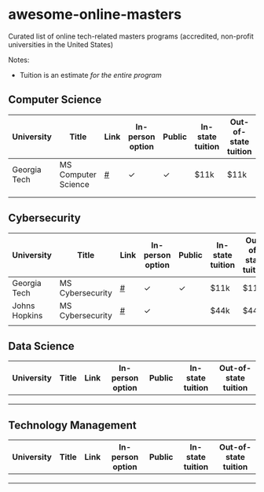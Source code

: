 # awesome-online-masters

Curated list of online tech-related masters programs (accredited, non-profit universities in the United States)

Notes:
 * Tuition is an estimate *for the entire program*

## Computer Science

| University | Title | Link | In-person option | Public | In-state tuition	| Out-of-state tuition |
|---	|---	|---	|---	|---	|---	|---  |
| Georgia Tech | MS Computer Science	| [#](https://www.gatech.edu/academics/degrees/masters/cybersecurity-ms-cybersecurity) | ✓ | ✓   | $11k | $11k | 
|   	|   	|   	|   	|   	|   	|   	|
|   	|   	|   	|   	|   	|   	|   	|

## Cybersecurity

| University | Title | Link | In-person option | Public | In-state tuition	| Out-of-state tuition |
|---	|---	|---	|---	|---	|---	|---  |
| Georgia Tech | MS Cybersecurity	| [#](https://www.gatech.edu/academics/degrees/masters/cybersecurity-ms-cybersecurity) | ✓ | ✓   | $11k | $11k |
| Johns Hopkins | MS Cybersecurity | [#](https://ep.jhu.edu/programs-and-courses/programs/cybersecurity) | ✓ || $44k | $44k |
|   	|   	|   	|   	|   	|   	|   	|

## Data Science

| University | Title | Link | In-person option | Public | In-state tuition	| Out-of-state tuition |
|---	|---	|---	|---	|---	|---	|---  |
|   	|   	|   	|   	|   	|   	|   	| 
|   	|   	|   	|   	|   	|   	|   	|
|   	|   	|   	|   	|   	|   	|   	|

## Technology Management

| University | Title | Link | In-person option | Public | In-state tuition	| Out-of-state tuition |
|---	|---	|---	|---	|---	|---	|---  |
|   	|   	|   	|   	|   	|   	|   	| 
|   	|   	|   	|   	|   	|   	|   	|
|   	|   	|   	|   	|   	|   	|   	|
